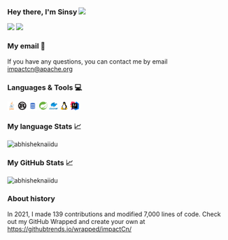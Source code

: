 ### Hey there, I'm Sinsy <img src="https://media.giphy.com/media/hvRJCLFzcasrR4ia7z/giphy.gif" width="25px">
[![](https://img.shields.io/badge/Homepage-about-brightgreen?style=flat-square)](https://blog.sincehub.cn/about/)
[![](https://img.shields.io/badge/InfoQ-sinsy-blue?style=flat-square)](https://www.infoq.cn/u/sinsy/publish)

### My email 📧
If you have any questions, you can contact me by email impactcn@apache.org

### Languages & Tools 💻

<code><img height="20" src="https://raw.githubusercontent.com/github/explore/main/topics/java/java.png"></code>
<code><img height="20" src="https://raw.githubusercontent.com/github/explore/main/topics/rust/rust.png"></code>
<code><img height="20" src="https://raw.githubusercontent.com/github/explore/main/topics/sql/sql.png"></code>
<code><img height="20" src="https://raw.githubusercontent.com/github/explore/main/topics/spring-boot/spring-boot.png"></code>
<code><img height="20" src="https://raw.githubusercontent.com/github/explore/main/topics/docker/docker.png"></code>
<code><img height="20" src="https://raw.githubusercontent.com/github/explore/main/topics/linux/linux.png"></code>
<code><img height="20" src="https://raw.githubusercontent.com/github/explore/main/topics/intellij-idea/intellij-idea.png"></code>

### My language Stats 📈
 
 <img src="https://github-readme-stats.vercel.app/api/top-langs/?username=impactCn&show_icons=true&theme=gotham" alt="abhisheknaiidu" />

### My GitHub Stats 📈

 <img src="https://github-readme-stats.vercel.app/api?username=impactCn&show_icons=true&theme=gotham" alt="abhisheknaiidu" />

### About history
 In 2021, I made 139 contributions and modified 7,000 lines of code. Check out my GitHub Wrapped and create your own at https://githubtrends.io/wrapped/impactCn/
